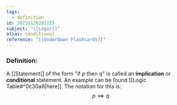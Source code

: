 ```yaml
---
tags:
  - definition
id: 20231120201155
subject: "[[Logic]]"
alias: conditional
reference: "[[Underdown Flashcards]]"
---
```

### Definition:
A [[Statement]] of the form "if $p$ then $q$" is called an **implication** or **conditional** statement. An example can be found [[Logic Table#^0c30a8|here]]. The notation for this is:
$$ p \implies q $$
